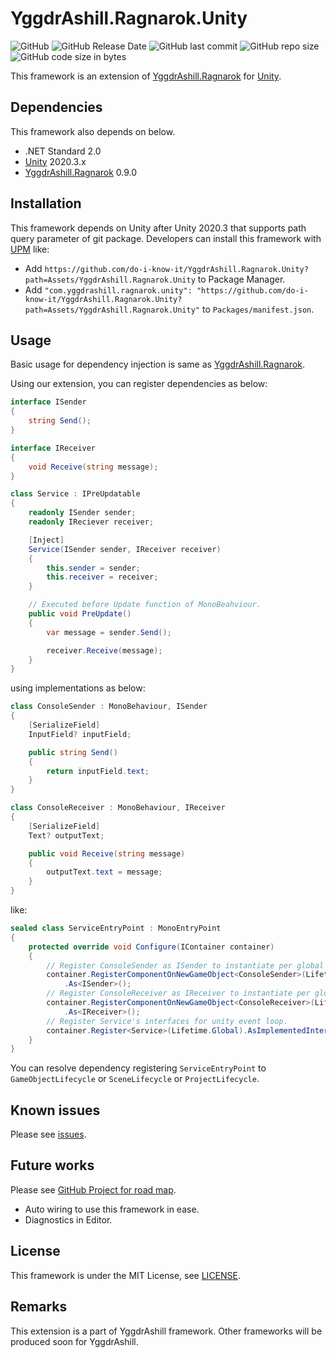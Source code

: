 # YggdrAshill.Ragnarok.Unity

![GitHub](https://img.shields.io/github/license/do-i-know-it/YggdrAshill.Ragnarok.Unity)
![GitHub Release Date](https://img.shields.io/github/release-date/do-i-know-it/YggdrAshill.Ragnarok.Unity)
![GitHub last commit](https://img.shields.io/github/last-commit/do-i-know-it/YggdrAshill.Ragnarok.Unity)
![GitHub repo size](https://img.shields.io/github/repo-size/do-i-know-it/YggdrAshill.Ragnarok.Unity)
![GitHub code size in bytes](https://img.shields.io/github/languages/code-size/do-i-know-it/YggdrAshill.Ragnarok.Unity)

This framework is an extension of [YggdrAshill.Ragnarok](https://github.com/do-i-know-it/YggdrAshill.Ragnarok) for [Unity](https://unity.com/ja).

## Dependencies

This framework also depends on below.

- .NET Standard 2.0
- [Unity](https://unity.com/ja) 2020.3.x
- [YggdrAshill.Ragnarok](https://github.com/do-i-know-it/YggdrAshill.Ragnarok) 0.9.0

## Installation

This framework depends on Unity after Unity 2020.3 that supports path query parameter of git package.
Developers can install this framework with [UPM](https://docs.unity3d.com/Manual/Packages.html) like:

- Add `https://github.com/do-i-know-it/YggdrAshill.Ragnarok.Unity?path=Assets/YggdrAshill.Ragnarok.Unity` to Package Manager.
- Add `"com.yggdrashill.ragnarok.unity": "https://github.com/do-i-know-it/YggdrAshill.Ragnarok.Unity?path=Assets/YggdrAshill.Ragnarok.Unity"` to `Packages/manifest.json`.

## Usage

Basic usage for dependency injection is same as [YggdrAshill.Ragnarok](https://github.com/do-i-know-it/YggdrAshill.Ragnarok).

Using our extension, you can register dependencies as below:
```cs
interface ISender
{
    string Send();
}

interface IReceiver
{
    void Receive(string message);
}

class Service : IPreUpdatable
{
    readonly ISender sender;
    readonly IReciever receiver;

    [Inject]
    Service(ISender sender, IReceiver receiver)
    {
        this.sender = sender;
        this.receiver = receiver;
    }

    // Executed before Update function of MonoBeahviour.
    public void PreUpdate()
    {
        var message = sender.Send();

        receiver.Receive(message);
    }
}
```
using implementations as below:

```cs
class ConsoleSender : MonoBehaviour, ISender
{
    [SerializeField]
    InputField? inputField;

    public string Send()
    {
        return inputField.text;
    }
}

class ConsoleReceiver : MonoBehaviour, IReceiver
{
    [SerializeField]
    Text? outputText;

    public void Receive(string message)
    {
        outputText.text = message;
    }
}
```

like:
```cs
sealed class ServiceEntryPoint : MonoEntryPoint
{
    protected override void Configure(IContainer container)
    {
        // Register ConsoleSender as ISender to instantiate per global scope.
        container.RegisterComponentOnNewGameObject<ConsoleSender>(Lifetime.Global)
            .As<ISender>();
        // Register ConsoleReceiver as IReceiver to instantiate per global scope.
        container.RegisterComponentOnNewGameObject<ConsoleReceiver>(Lifetime.Global)
            .As<IReceiver>();
        // Register Service's interfaces for unity event loop.
        container.Register<Service>(Lifetime.Global).AsImplementedInterfaces();
    }
}
```

You can resolve dependency registering `ServiceEntryPoint` to `GameObjectLifecycle` or `SceneLifecycle` or `ProjectLifecycle`.

## Known issues

Please see [issues](https://github.com/do-i-know-it/YggdrAshill.Ragnarok.Unity/issues).

## Future works

Please see [GitHub Project for road map](https://github.com/do-i-know-it/YggdrAshill.Ragnarok.Unity/projects/1).

- Auto wiring to use this framework in ease.
- Diagnostics in Editor.

## License

This framework is under the MIT License, see [LICENSE](./LICENSE.md).

## Remarks

This extension is a part of YggdrAshill framework.
Other frameworks will be produced soon for YggdrAshill.

